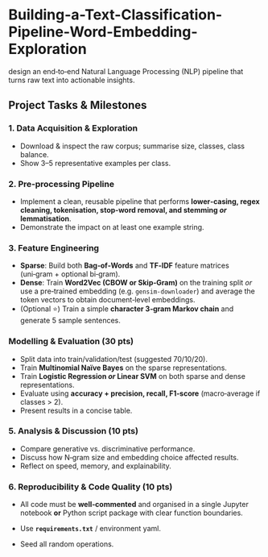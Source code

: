 # Building-a-Text-Classification-Pipeline-Word-Embedding-Exploration
 design an end‑to‑end Natural Language Processing (NLP) pipeline that turns raw text into actionable insights.

## Project Tasks & Milestones

### 1. Data Acquisition & Exploration 

- Download & inspect the raw corpus; summarise size, classes, class balance.
- Show 3–5 representative examples per class.

### 2. Pre‑processing Pipeline 

- Implement a clean, reusable pipeline that performs **lower‑casing, regex cleaning, tokenisation, stop‑word removal, and stemming *or* lemmatisation**.
- Demonstrate the impact on at least one example string.

### 3. Feature Engineering 

- **Sparse**: Build both **Bag‑of‑Words** and **TF‑IDF** feature matrices (uni‑gram + optional bi‑gram).
- **Dense**: Train **Word2Vec (CBOW or Skip‑Gram)** on the training split *or* use a pre‑trained embedding (e.g. `gensim‑downloader`) and average the token vectors to obtain document‑level embeddings.
- (Optional ⭐) Train a simple **character 3‑gram Markov chain** and generate 5 sample sentences.

### Modelling & Evaluation (30 pts)

- Split data into train/validation/test (suggested 70/10/20).
- Train **Multinomial Naïve Bayes** on the sparse representations.
- Train **Logistic Regression *or* Linear SVM** on both sparse and dense representations.
- Evaluate using **accuracy + precision, recall, F1‑score** (macro‑average if classes > 2).
- Present results in a concise table.

### 5. Analysis & Discussion (10 pts)

- Compare generative vs. discriminative performance.
- Discuss how N‑gram size and embedding choice affected results.
- Reflect on speed, memory, and explainability.

### 6. Reproducibility & Code Quality (10 pts)

- All code must be **well‑commented** and organised in a single Jupyter notebook **or** Python script package with clear function boundaries.
- Use **`requirements.txt`** / environment yaml.
- Seed all random operations.

   
